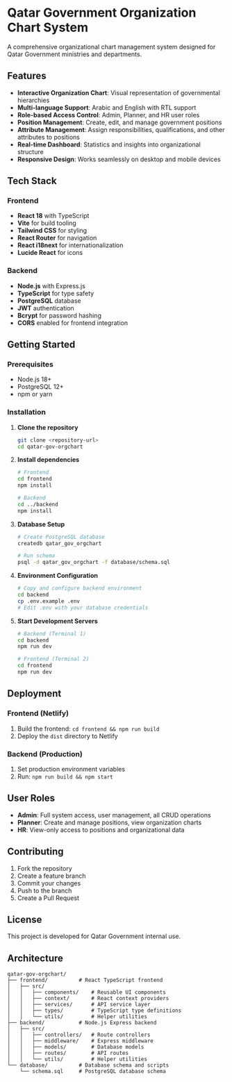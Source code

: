 # Qatar Government Organization Chart System

A comprehensive organizational chart management system designed for Qatar Government ministries and departments.

## Features

- **Interactive Organization Chart**: Visual representation of governmental hierarchies
- **Multi-language Support**: Arabic and English with RTL support
- **Role-based Access Control**: Admin, Planner, and HR user roles
- **Position Management**: Create, edit, and manage government positions
- **Attribute Management**: Assign responsibilities, qualifications, and other attributes to positions
- **Real-time Dashboard**: Statistics and insights into organizational structure
- **Responsive Design**: Works seamlessly on desktop and mobile devices

## Tech Stack

### Frontend
- **React 18** with TypeScript
- **Vite** for build tooling
- **Tailwind CSS** for styling
- **React Router** for navigation
- **React i18next** for internationalization
- **Lucide React** for icons

### Backend
- **Node.js** with Express.js
- **TypeScript** for type safety
- **PostgreSQL** database
- **JWT** authentication
- **Bcrypt** for password hashing
- **CORS** enabled for frontend integration

## Getting Started

### Prerequisites
- Node.js 18+
- PostgreSQL 12+
- npm or yarn

### Installation

1. **Clone the repository**
   ```bash
   git clone <repository-url>
   cd qatar-gov-orgchart
   ```

2. **Install dependencies**
   ```bash
   # Frontend
   cd frontend
   npm install

   # Backend
   cd ../backend
   npm install
   ```

3. **Database Setup**
   ```bash
   # Create PostgreSQL database
   createdb qatar_gov_orgchart

   # Run schema
   psql -d qatar_gov_orgchart -f database/schema.sql
   ```

4. **Environment Configuration**
   ```bash
   # Copy and configure backend environment
   cd backend
   cp .env.example .env
   # Edit .env with your database credentials
   ```

5. **Start Development Servers**
   ```bash
   # Backend (Terminal 1)
   cd backend
   npm run dev

   # Frontend (Terminal 2)
   cd frontend
   npm run dev
   ```

## Deployment

### Frontend (Netlify)
1. Build the frontend: `cd frontend && npm run build`
2. Deploy the `dist` directory to Netlify

### Backend (Production)
1. Set production environment variables
2. Run: `npm run build && npm start`

## User Roles

- **Admin**: Full system access, user management, all CRUD operations
- **Planner**: Create and manage positions, view organization charts
- **HR**: View-only access to positions and organizational data

## Contributing

1. Fork the repository
2. Create a feature branch
3. Commit your changes
4. Push to the branch
5. Create a Pull Request

## License

This project is developed for Qatar Government internal use.

## Architecture

```
qatar-gov-orgchart/
├── frontend/          # React TypeScript frontend
│   ├── src/
│   │   ├── components/    # Reusable UI components
│   │   ├── context/       # React context providers
│   │   ├── services/      # API service layer
│   │   ├── types/         # TypeScript type definitions
│   │   └── utils/         # Helper utilities
├── backend/           # Node.js Express backend
│   ├── src/
│   │   ├── controllers/   # Route controllers
│   │   ├── middleware/    # Express middleware
│   │   ├── models/        # Database models
│   │   ├── routes/        # API routes
│   │   └── utils/         # Helper utilities
└── database/          # Database schema and scripts
    └── schema.sql     # PostgreSQL database schema
```